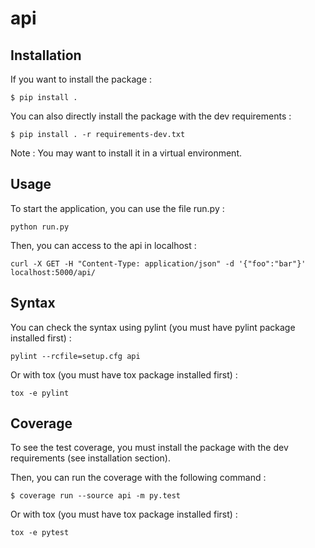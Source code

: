 # api

## Installation

If you want to install the package :

```
$ pip install .
```

You can also directly install the package with the dev requirements :

```
$ pip install . -r requirements-dev.txt
```

Note : You may want to install it in a virtual environment.

## Usage

To start the application, you can use the file run.py :

```
python run.py
```

Then, you can access to the api in localhost :

```
curl -X GET -H "Content-Type: application/json" -d '{"foo":"bar"}' localhost:5000/api/
```

## Syntax

You can check the syntax using pylint (you must have pylint package installed first) :

```
pylint --rcfile=setup.cfg api
```

Or with tox (you must have tox package installed first) :

```
tox -e pylint
```

## Coverage

To see the test coverage, you must install the package with the dev requirements (see installation section).

Then, you can run the coverage with the following command :

```
$ coverage run --source api -m py.test
```

Or with tox (you must have tox package installed first) :

```
tox -e pytest
```
